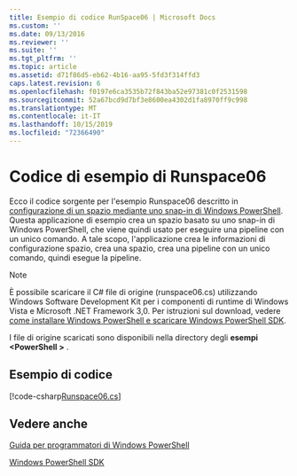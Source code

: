 ```yaml
---
title: Esempio di codice RunSpace06 | Microsoft Docs
ms.custom: ''
ms.date: 09/13/2016
ms.reviewer: ''
ms.suite: ''
ms.tgt_pltfrm: ''
ms.topic: article
ms.assetid: d71f86d5-eb62-4b16-aa95-5fd3f314ffd3
caps.latest.revision: 6
ms.openlocfilehash: f0197e6ca3535b72f843ba52e97381c0f2531598
ms.sourcegitcommit: 52a67bcd9d7bf3e8600ea4302d1fa8970ff9c998
ms.translationtype: MT
ms.contentlocale: it-IT
ms.lasthandoff: 10/15/2019
ms.locfileid: "72366490"
---
```

# <a name="runspace06-code-sample"></a>Codice di esempio di Runspace06

Ecco il codice sorgente per l'esempio Runspace06 descritto in [configurazione di un spazio mediante uno snap-in di Windows PowerShell](https://msdn.microsoft.com/en-us/a7289ee8-9732-49ee-91c7-d533e9538b83). Questa applicazione di esempio crea un spazio basato su uno snap-in di Windows PowerShell, che viene quindi usato per eseguire una pipeline con un unico comando. A tale scopo, l'applicazione crea le informazioni di configurazione spazio, crea una spazio, crea una pipeline con un unico comando, quindi esegue la pipeline.

> [!NOTE]
> È possibile scaricare il C# file di origine (runspace06.cs) utilizzando Windows Software Development Kit per i componenti di runtime di Windows Vista e Microsoft .NET Framework 3,0. Per istruzioni sul download, vedere [come installare Windows PowerShell e scaricare Windows PowerShell SDK](/powershell/developer/installing-the-windows-powershell-sdk).
>
> I file di origine scaricati sono disponibili nella directory degli **esempi \<PowerShell >** .

## <a name="code-sample"></a>Esempio di codice

[!code-csharp[Runspace06.cs](../../../../powershell-sdk-samples/SDK-2.0/csharp/Runspace06/Runspace06.cs#L11-L85 "Runspace06.cs")]

## <a name="see-also"></a>Vedere anche

[Guida per programmatori di Windows PowerShell](./windows-powershell-programmer-s-guide.md)

[Windows PowerShell SDK](../windows-powershell-reference.md)
